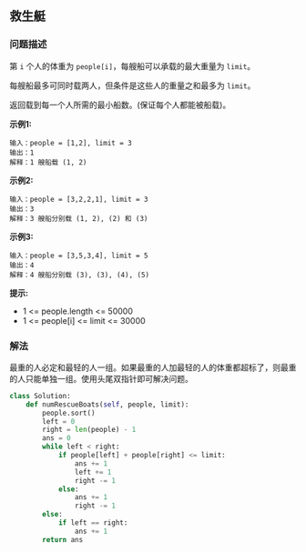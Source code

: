 ## 救生艇

### 问题描述

第 `i` 个人的体重为 `people[i]`，每艘船可以承载的最大重量为 `limit`。

每艘船最多可同时载两人，但条件是这些人的重量之和最多为 `limit`。

返回载到每一个人所需的最小船数。(保证每个人都能被船载)。

**示例1:**
```
输入：people = [1,2], limit = 3
输出：1
解释：1 艘船载 (1, 2)
```
**示例2:**
```
输入：people = [3,2,2,1], limit = 3
输出：3
解释：3 艘船分别载 (1, 2), (2) 和 (3)
```
**示例3:**
```
输入：people = [3,5,3,4], limit = 5
输出：4
解释：4 艘船分别载 (3), (3), (4), (5)
```
**提示:**
- 1 <= people.length <= 50000
- 1 <= people[i] <= limit <= 30000

### 解法
最重的人必定和最轻的人一组。如果最重的人加最轻的人的体重都超标了，则最重的人只能单独一组。使用头尾双指针即可解决问题。

```python
class Solution:
    def numRescueBoats(self, people, limit):
        people.sort()
        left = 0
        right = len(people) - 1
        ans = 0
        while left < right:
            if people[left] + people[right] <= limit:
                ans += 1
                left += 1
                right -= 1
            else:
                ans += 1
                right -= 1
        else:
            if left == right:
                ans += 1
        return ans
```
